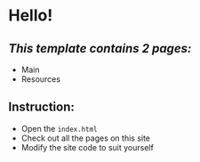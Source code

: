 # Hello!
## _This template contains 2 pages:_



- Main
- Resources

## Instruction:
- Open the `index.html`
- Check out all the pages on this site
- Modify the site code to suit yourself
